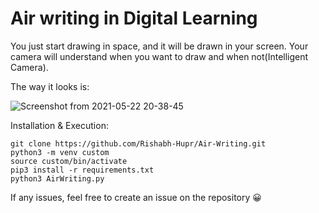 # Air writing in Digital Learning


You just start drawing in space, and it will be drawn in your screen. Your camera will understand when you want to draw and when not(Intelligent Camera).

The way it looks is:

![Screenshot from 2021-05-22 20-38-45](https://user-images.githubusercontent.com/67226529/119841341-583bb280-bf23-11eb-9fea-004ed320b2f3.png)

Installation & Execution:

```
git clone https://github.com/Rishabh-Hupr/Air-Writing.git
python3 -m venv custom
source custom/bin/activate
pip3 install -r requirements.txt
python3 AirWriting.py
```


If any issues, feel free to create an issue on the repository 😀

